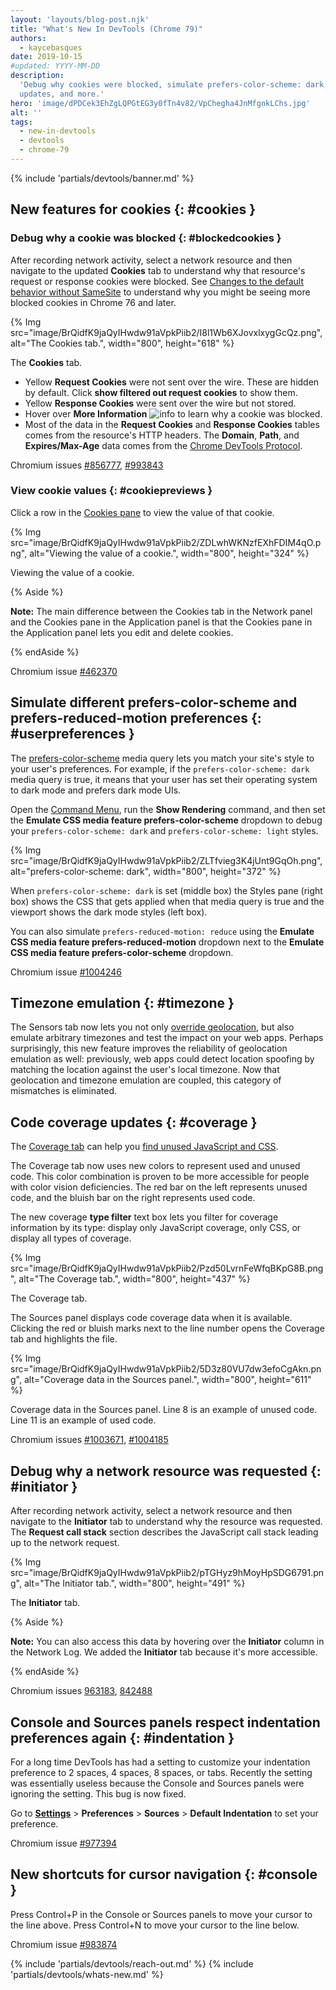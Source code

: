 ```yaml
---
layout: 'layouts/blog-post.njk'
title: "What's New In DevTools (Chrome 79)"
authors:
  - kaycebasques
date: 2019-10-15
#updated: YYYY-MM-DD
description:
  'Debug why cookies were blocked, simulate prefers-color-scheme: dark, code coverage
  updates, and more.'
hero: 'image/dPDCek3EhZgLQPGtEG3y0fTn4v82/VpChegha4JnMfgnkLChs.jpg'
alt: ''
tags:
  - new-in-devtools
  - devtools
  - chrome-79
---
```


{% include 'partials/devtools/banner.md' %}

## New features for cookies {: #cookies }

### Debug why a cookie was blocked {: #blockedcookies }

After recording network activity, select a network resource and then navigate to the updated
**Cookies** tab to understand why that resource's request or response cookies were blocked. See
[Changes to the default behavior without SameSite][1] to understand why you might be seeing more
blocked cookies in Chrome 76 and later.

{% Img src="image/BrQidfK9jaQyIHwdw91aVpkPiib2/I8l1Wb6XJovxlxygGcQz.png", alt="The Cookies tab.", width="800", height="618" %}

The **Cookies** tab.

- Yellow **Request Cookies** were not sent over the wire. These are hidden by default. Click **show
  filtered out request cookies** to show them.
- Yellow **Response Cookies** were sent over the wire but not stored.
- Hover over **More Information**
  ![info](https://developers.google.com/web/updates/images/2019/10/info.png) to learn why a cookie
  was blocked.
- Most of the data in the **Request Cookies** and **Response Cookies** tables comes from the
  resource's HTTP headers. The **Domain**, **Path**, and **Expires/Max-Age** data comes from the
  [Chrome DevTools Protocol][2].

Chromium issues [#856777][3], [#993843][4]

### View cookie values {: #cookiepreviews }

Click a row in the [Cookies pane][5] to view the value of that cookie.

{% Img src="image/BrQidfK9jaQyIHwdw91aVpkPiib2/ZDLwhWKNzfEXhFDIM4qO.png", alt="Viewing the value of a cookie.", width="800", height="324" %}

Viewing the value of a cookie.

{% Aside %}

**Note:** The main difference between the Cookies tab in the Network panel and the Cookies pane in
the Application panel is that the Cookies pane in the Application panel lets you edit and delete
cookies.

{% endAside %}

Chromium issue [#462370][6]

## Simulate different prefers-color-scheme and prefers-reduced-motion preferences {: #userpreferences }

The [prefers-color-scheme][7] media query lets you match your site's style to your user's
preferences. For example, if the `prefers-color-scheme: dark` media query is true, it means that
your user has set their operating system to dark mode and prefers dark mode UIs.

Open the [Command Menu][8], run the **Show Rendering** command, and then set the **Emulate CSS media
feature prefers-color-scheme** dropdown to debug your `prefers-color-scheme: dark` and
`prefers-color-scheme: light` styles.

{% Img src="image/BrQidfK9jaQyIHwdw91aVpkPiib2/ZLTfvieg3K4jUnt9GqOh.png", alt="prefers-color-scheme: dark", width="800", height="372" %}

When `prefers-color-scheme: dark` is set (middle box) the Styles pane (right box) shows the CSS that
gets applied when that media query is true and the viewport shows the dark mode styles (left box).

You can also simulate `prefers-reduced-motion: reduce` using the **Emulate CSS media feature
prefers-reduced-motion** dropdown next to the **Emulate CSS media feature prefers-color-scheme**
dropdown.

Chromium issue [#1004246][9]

## Timezone emulation {: #timezone }

The Sensors tab now lets you not only [override geolocation][10], but also emulate arbitrary
timezones and test the impact on your web apps. Perhaps surprisingly, this new feature improves the
reliability of geolocation emulation as well: previously, web apps could detect location spoofing by
matching the location against the user's local timezone. Now that geolocation and timezone emulation
are coupled, this category of mismatches is eliminated.

## Code coverage updates {: #coverage }

The [Coverage tab][11] can help you [find unused JavaScript and CSS][12].

The Coverage tab now uses new colors to represent used and unused code. This color combination is
proven to be more accessible for people with color vision deficiencies. The red bar on the left
represents unused code, and the bluish bar on the right represents used code.

The new coverage **type filter** text box lets you filter for coverage information by its type:
display only JavaScript coverage, only CSS, or display all types of coverage.

{% Img src="image/BrQidfK9jaQyIHwdw91aVpkPiib2/Pzd50LvrnFeWfqBKpG8B.png", alt="The Coverage tab.", width="800", height="437" %}

The Coverage tab.

The Sources panel displays code coverage data when it is available. Clicking the red or bluish marks
next to the line number opens the Coverage tab and highlights the file.

{% Img src="image/BrQidfK9jaQyIHwdw91aVpkPiib2/5D3z80VU7dw3efoCgAkn.png", alt="Coverage data in the Sources panel.", width="800", height="611" %}

Coverage data in the Sources panel. Line 8 is an example of unused code. Line 11 is an example of
used code.

Chromium issues [#1003671][13], [#1004185][14]

## Debug why a network resource was requested {: #initiator }

After recording network activity, select a network resource and then navigate to the **Initiator**
tab to understand why the resource was requested. The **Request call stack** section describes the
JavaScript call stack leading up to the network request.

{% Img src="image/BrQidfK9jaQyIHwdw91aVpkPiib2/pTGHyz9hMoyHpSDG6791.png", alt="The Initiator tab.", width="800", height="491" %}

The **Initiator** tab.

{% Aside %}

**Note:** You can also access this data by hovering over the **Initiator** column in the Network
Log. We added the **Initiator** tab because it's more accessible.

{% endAside %}

Chromium issues [963183][15], [842488][16]

## Console and Sources panels respect indentation preferences again {: #indentation }

For a long time DevTools has had a setting to customize your indentation preference to 2 spaces, 4
spaces, 8 spaces, or tabs. Recently the setting was essentially useless because the Console and
Sources panels were ignoring the setting. This bug is now fixed.

Go to [**Settings**][17] > **Preferences** > **Sources** > **Default Indentation** to set your
preference.

Chromium issue [#977394][18]

## New shortcuts for cursor navigation {: #console }

Press Control+P in the Console or Sources panels to move your cursor to the line above. Press
Control+N to move your cursor to the line below.

Chromium issue [#983874][19]

{% include 'partials/devtools/reach-out.md' %}
{% include 'partials/devtools/whats-new.md' %}

[1]: https://web.dev/samesite-cookies-explained#changes-to-the-default-behavior-without-samesite
[2]: https://chromedevtools.github.io/devtools-protocol/
[3]: https://crbug.com/856777
[4]: https://crbug.com/993843
[5]: /docs/devtools/storage/cookies
[6]: https://crbug.com/462370
[7]: https://web.dev/prefers-color-scheme
[8]: /docs/devtools/command-menu
[9]: https://crbug.com/1004246
[10]: /docs/devtools/device-mode/geolocation
[11]: /docs/devtools/coverage
[12]: https://web.dev/remove-unused-code/
[13]: https://crbug.com/1003671
[14]: https://crbug.com/1004185
[15]: https://crbug.com/963183
[16]: https://crbug.com/842488
[17]: /docs/devtools/customize#settings
[18]: https://crbug.com/977394
[19]: https://crbug.com/983874
